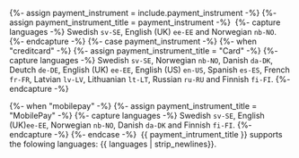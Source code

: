{%- assign payment_instrument = include.payment_instrument -%}
{%- assign payment_instrument_title = payment_instrument -%}
​
{%- capture languages -%}
Swedish `sv-SE`, English (UK) `ee-EE` and Norwegian `nb-NO`.
{%- endcapture -%}
​
{%- case payment_instrument -%}
{%- when "creditcard" -%}
{%- assign payment_instrument_title = "Card" -%}
{%- capture languages -%}
Swedish `sv-SE`, Norwegian `nb-NO`, Danish `da-DK`, Deutch `de-DE`,
English (UK) `ee-EE`, English (US) `en-US`, Spanish `es-ES`, French `fr-FR`,
Latvian `lv-LV`, Lithuanian `lt-LT`, Russian `ru-RU` and Finnish `fi-FI`.
{%- endcapture -%}

{%- when "mobilepay" -%}
{%- assign payment_instrument_title = "MobilePay" -%}
{%- capture languages -%}
Swedish `sv-SE`, English (UK)`ee-EE`, Norwegian `nb-NO`, Danish `da-DK` and
Finnish `fi-FI`.
{%- endcapture -%}
{%- endcase -%}
​
{{ payment_intrument_title }} supports the folowing languages:
{{ languages | strip_newlines}}.
